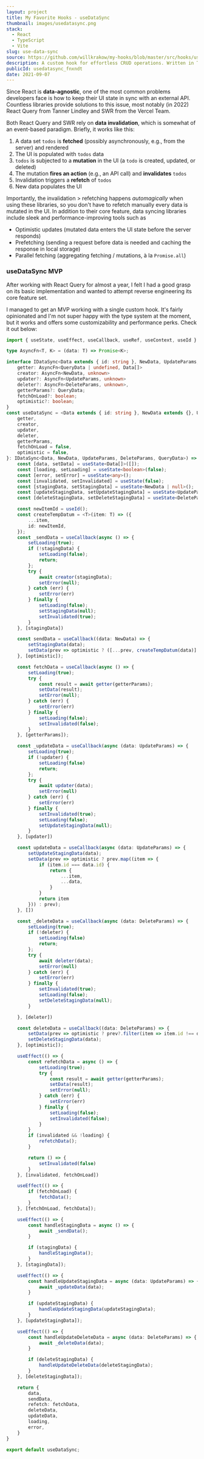 ```yaml
---
layout: project
title: My Favorite Hooks - useDataSync
thumbnail: images/usedatasync.png
stack:
  - React
  - TypeScript
  - Vite
slug: use-data-sync
source: https://github.com/willkrakow/my-hooks/blob/master/src/hooks/useDataSync.ts
description: A custom hook for effortless CRUD operations. Written in TypeScript.
publicId: usedatasync_fnxndt
date: 2021-09-07
---
```


Since React is **data-agnostic**, one of the most common problems developers face is how to keep their UI state in sync with an external API.
Countless libraries provide solutions to this issue, most notably (in 2022) React Query from Tanner Lindley and SWR from the Vercel Team.

Both React Query and SWR rely on **data invalidation**, which is somewhat of an event-based paradigm. Briefly, it works like this:

1. A data set `todos` is **fetched** (possibly asynchronously, e.g., from the server) and rendered
2. The UI is populated with `todos` data
2. `todos` is subjected to a **mutation** in the UI (a `todo` is created, updated, or deleted)
3. The mutation **fires an action** (e.g., an API call) and **invalidates** `todos`
5. Invalidation triggers a **refetch** of `todos`
6. New data populates the UI

Importantly, the invalidation > refetching happens *automagically* when using these libraries, so you don't have to refetch manually every data is mutated in the UI.
In addition to their core feature, data syncing libraries include sleek and performance-improving tools such as
- Optimistic updates (mutated data enters the UI state before the server responds)
- Prefetching (sending a request before data is needed and caching the response in local storage)
- Parallel fetching (aggregating fetching / mutations, à la `Promise.all`)

### useDataSync MVP
After working with React Query for almost a year, I felt I had a good grasp on its basic implementation and wanted to attempt reverse engineering its core feature set.

I managed to get an MVP working with a single custom hook. It's fairly opinionated and I'm not super happy with the type system at the moment, but it works and offers some customizability and performance perks. Check it out below:

```typescript
import { useState, useEffect, useCallback, useRef, useContext, useId } from "react";

type AsyncFn<T, K> = (data: T) => Promise<K>;

interface IDataSync<Data extends { id: string }, NewData, UpdateParams, DeleteParams, QueryData> {
    getter: AsyncFn<QueryData | undefined, Data[]>
    creator: AsyncFn<NewData, unknown>
    updater?: AsyncFn<UpdateParams, unknown>
    deleter?: AsyncFn<DeleteParams, unknown>,
    getterParams?: QueryData;
    fetchOnLoad?: boolean;
    optimistic?: boolean;
}
const useDataSync = <Data extends { id: string }, NewData extends {}, UpdateParams extends { id: string }, DeleteParams extends { id: string }, QueryData = {}>({
    getter,
    creator,
    updater,
    deleter,
    getterParams,
    fetchOnLoad = false,
    optimistic = false,
}: IDataSync<Data, NewData, UpdateParams, DeleteParams, QueryData>) => {
    const [data, setData] = useState<Data[]>([]);
    const [loading, setLoading] = useState<boolean>(false);
    const [error, setError] = useState<any>();
    const [invalidated, setInvalidated] = useState(false);
    const [stagingData, setStagingData] = useState<NewData | null>();
    const [updateStagingData, setUpdateStagingData] = useState<UpdateParams | null>();
    const [deleteStagingData, setDeleteStagingData] = useState<DeleteParams | null>();

    const newItemId = useId();
    const createTempDatum = <T>(item: T) => ({
        ...item,
        id: newItemId,
    });
    const _sendData = useCallback(async () => {
        setLoading(true);
        if (!stagingData) {
            setLoading(false);
            return;
        };
        try {
            await creator(stagingData);
            setError(null);
        } catch (err) {
            setError(err)
        } finally {
            setLoading(false);
            setStagingData(null);
            setInvalidated(true);
        }
    }, [stagingData])

    const sendData = useCallback((data: NewData) => {
        setStagingData(data);
        setData(prev => optimistic ? ([...prev, createTempDatum(data)] as Data[]) : prev);
    }, [optimistic]);

    const fetchData = useCallback(async () => {
        setLoading(true);
        try {
            const result = await getter(getterParams);
            setData(result);
            setError(null);
        } catch (err) {
            setError(err)
        } finally {
            setLoading(false);
            setInvalidated(false);
        }
    }, [getterParams]);

    const _updateData = useCallback(async (data: UpdateParams) => {
        setLoading(true);
        if (!updater) {
            setLoading(false)
            return;
        };
        try {
            await updater(data);
            setError(null)
        } catch (err) {
            setError(err)
        } finally {
            setInvalidated(true);
            setLoading(false);
            setUpdateStagingData(null);
        }
    }, [updater])

    const updateData = useCallback(async (data: UpdateParams) => {
        setUpdateStagingData(data);
        setData(prev => optimistic ? prev.map((item => {
            if (item.id === data.id) {
                return {
                    ...item,
                    ...data,
                }
            }
            return item
        })) : prev);
    }, [])

    const _deleteData = useCallback(async (data: DeleteParams) => {
        setLoading(true);
        if (!deleter) {
            setLoading(false)
            return;
        };
        try {
            await deleter(data);
            setError(null)
        } catch (err) {
            setError(err)
        } finally {
            setInvalidated(true);
            setLoading(false);
            setDeleteStagingData(null);
        }

    }, [deleter])

    const deleteData = useCallback((data: DeleteParams) => {
        setData(prev => optimistic ? prev?.filter(item => item.id !== data?.id) : prev);
        setDeleteStagingData(data);
    }, [optimistic]);

    useEffect(() => {
        const refetchData = async () => {
            setLoading(true);
            try {
                const result = await getter(getterParams);
                setData(result);
                setError(null);
            } catch (err) {
                setError(err)
            } finally {
                setLoading(false);
                setInvalidated(false);
            }
        }
        if (invalidated && !loading) {
            refetchData();
        }

        return () => {
            setInvalidated(false)
        }
    }, [invalidated, fetchOnLoad])

    useEffect(() => {
        if (fetchOnLoad) {
            fetchData();
        }
    }, [fetchOnLoad, fetchData]);

    useEffect(() => {
        const handleStagingData = async () => {
            await _sendData();
        }

        if (stagingData) {
            handleStagingData();
        }
    }, [stagingData]);

    useEffect(() => {
        const handleUpdateStagingData = async (data: UpdateParams) => {
            await _updateData(data);
        }

        if (updateStagingData) {
            handleUpdateStagingData(updateStagingData);
        }
    }, [updateStagingData]);

    useEffect(() => {
        const handleUpdateDeleteData = async (data: DeleteParams) => {
            await _deleteData(data);
        }

        if (deleteStagingData) {
            handleUpdateDeleteData(deleteStagingData);
        }
    }, [deleteStagingData]);

    return {
        data,
        sendData,
        refetch: fetchData,
        deleteData,
        updateData,
        loading,
        error,
    }
}

export default useDataSync;
```